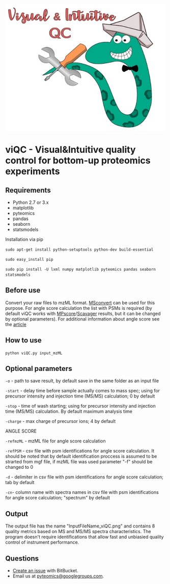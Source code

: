 ![Image](logo.jpg)

viQC - Visual&Intuitive quality control for bottom-up proteomics experiments
===========================================================================================


Requirements
------------
- Python 2.7 or 3.x
- matplotlib
- pyteomics
- pandas
- seaborn
- statsmodels

Installation via pip

``sudo apt-get install python-setuptools python-dev build-essential``

``sudo easy_install pip``

``sudo pip install -U lxml numpy matplotlib pyteomics pandas seaborn statsmodels ``

Before use
----------

Convert your raw files to mzML format. [MSconvert](<http://proteowizard.sourceforge.net/projects.html>) can be used for this purpose.
For angle score calculation the list with PSMs is required (by default viQC works with [MPscore](<https://bitbucket.org/markmipt/mp-score>)/[Scavager](<https://bitbucket.org/markmipt/scavager>) results, but it can be changed by optional parameters).
For additional information about angle score see the [article](<https://www.sciencedirect.com/science/article/pii/S138738061730146X>)

How to use
----------

``python viQC.py input_mzML``


Optional parameters
-------------------

``-o`` - path to save result, by default save in the same folder as an input file

``-start`` - delay time before sample actually comes to mass spec; using for precursor intensity and injection time (MS/MS) calculation; 0 by default

``-stop`` - time of wash starting; using for precursor intensity and injection time (MS/MS) calculation. By default maximum analysis time

``-charge`` - max charge of precursor ions; 4 by default

ANGLE SCORE

``-refmzML`` - mzML file for angle score calculation

``-refPSM`` - csv file with psm identifications for angle score calculation. It should be noted that by default identification proccess is assumed to be strarted from mgf file, if mzML file was used parameter "-f" should be changed to 0

``-d`` - delimiter in csv file with psm identifications for angle score calculation; tab by default

``-cn``- column name with spectra names in csv file with psm identifications for angle score calculation; "spectrum" by default


Output
------
The output file has the name "InputFileName_viQC.png" and contains 8 quality metrics based on MS and MS/MS spectra characteristics.
The program doesn't require identifications that allow fast and unbiasied quality control of instrument performance.




Questions
---------
- [Create an issue](<https://bitbucket.org/lisavetasol/viqc/issues>) with BitBucket.
- Email us at pyteomics@googlegroups.com.
